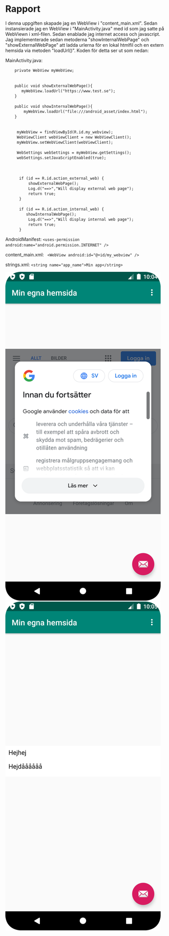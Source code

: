 # Rapport


I denna uppgiften skapade jag en WebView i "content_main.xml". Sedan instansierade jag en WebView i "MainActivity.java" med id som jag satte på
WebViewn i xml-filen. Sedan enablade jag internet access och javascript. Jag implementerade sedan metoderna "showInternalWebPage" och "showExternalWebPage"
att ladda urlerna för en lokal htmlfil och en extern hemsida via metoden "loadUrl()". Koden för detta ser ut som nedan:


MainActivity.java:
```
    private WebView myWebView;


    public void showExternalWebPage(){
       myWebView.loadUrl("https://www.test.se");
    }

    public void showInternalWebPage(){
        myWebView.loadUrl("file:///android_asset/index.html");
    }


     myWebView = findViewById(R.id.my_webview);
     WebViewClient webViewClient = new WebViewClient();
     myWebView.setWebViewClient(webViewClient);

     WebSettings webSettings = myWebView.getSettings();
     webSettings.setJavaScriptEnabled(true);



      if (id == R.id.action_external_web) {
          showExternalWebPage();
          Log.d("==>","Will display external web page");
          return true;
      }

      if (id == R.id.action_internal_web) {
         showInternalWebPage();
          Log.d("==>","Will display internal web page");
          return true;
      }
```

AndroidManifest:
`<uses-permission android:name="android.permission.INTERNET" />`

content_main.xml:
` <WebView android:id="@+id/my_webview" />`

strings.xml:
`<string name="app_name">Min app</string>`


![](ExternalPage.png)
![](InternalPage.png)